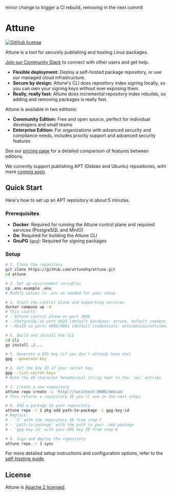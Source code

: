 minor change to trigger a CI rebuild, removing in the next commit

# Attune
[![GitHub license](https://img.shields.io/badge/license-Apache%202.0-blue.svg)](https://github.com/attunehq/attune/blob/main/LICENSE)

Attune is a tool for securely publishing and hosting Linux packages.

[Join our Community Slack](https://join.slack.com/t/attunecommunityslack/shared_invite/zt-33fmjoepy-w5HUiI6P44G15QJlvYhQiw) to connect with other users and get help.

- **Flexible deployment:** Deploy a self-hosted package repository, or use our managed cloud infrastructure.
- **Secure by design:** Attune's CLI does repository index signing locally, so you can own your signing keys without ever exposing them.
- **Really, really fast:** Attune does incremental repository index rebuilds, so adding and removing packages is really fast.

Attune is available in two editions:
- **Community Edition:** Free and open source, perfect for individual developers and small teams
- **Enterprise Edition:** For organizations with advanced security and compliance needs, includes priority support and advanced security features

See our [pricing page](https://www.attunehq.com/pricing) for a detailed comparison of features between editions.

We currently support publishing APT (Debian and Ubuntu) repositories, with more [coming soon](https://attunehq.com).

## Quick Start

Here's how to set up an APT repository in about 5 minutes.

### Prerequisites

- **Docker**: Required for running the Attune control plane and required services (PostgreSQL and MinIO)
- **Go**: Required for building the Attune CLI
- **GnuPG** (`gpg`): Required for signing packages

### Setup

```bash
# 1. Clone the repository
git clone https://github.com/attunehq/attune.git
cd attune

# 2. Set up environment variables
cp .env.example .env
# Modify values in .env as needed for your setup

# 3. Start the control plane and supporting services
docker compose up -d
# This starts:
# - Attune control plane on port 3000
# - PostgreSQL on port 5432 (default database: attune, default credentials: attune/attune)
# - MinIO on ports 9000/9001 (default credentials: attuneminio/attuneminio)

# 4. Build and install the CLI
cd cli
go install ./...

# 5. Generate a GPG key (if you don't already have one)
gpg --generate-key

# 6. Get the key ID of your secret key
gpg --list-secret-keys
# Note the 40 character hexadecimal string next to the `sec` entries

# 7. Create a new repository
attune repo create -u 'http://localhost:9000/debian'
# This returns a repository ID you'll use in the next steps

# 8. Add a package to your repository
attune repo -r 1 pkg add path-to-package -i gpg-key-id
# Replace:
# - '1' with the repository ID from step 7
# - 'path-to-package' with the path to your .deb package
# - 'gpg-key-id' with your GPG key ID from step 6

# 9. Sign and deploy the repository
attune repo -r 1 sync
```

For more detailed setup instructions and configuration options, refer to the [self-hosting guide](./docs/user-guide/self-hosting.md).

## License

Attune is [Apache 2 licensed](./LICENSE).
